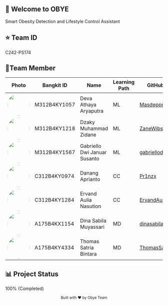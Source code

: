## 👋 Welcome to OBYE

Smart Obesity Detection and Lifestyle Control Assistant


## ⭐️ Team ID

C242-PS174


## 👥Team Member

Photo| Bangkit ID  | Name                            | Learning Path | GitHub Profile                                          |
| ----------- | ----------- | ------------------------------- | ------------- | --------------------------------- |
| <img src="https://github.com/Masdeppp.png" width="70" style="border-radius:50%"> | M312B4KY1057 | Deva Athaya Aryaputra          | ML            | <a href="https://github.com/Masdeppp" target="_blank">Masdeppp</a>             |
| <img src="https://github.com/ZaneWibs.png" width="70" style="border-radius:50%">  | M312B4KY1218 | Dzaky Muhammad Zidane          | ML            | <a href="https://github.com/ZaneWibs" target="_blank">ZaneWibs</a> |
|  <img src="https://github.com/gabriellodwi.png" width="70" style="border-radius:50%">  | M312B4KY1567 | Gabriello Dwi Januar Susanto   | ML            | <a href="https://github.com/gabriellodwi" target="_blank">gabriellodwi  </a>           |
|  <img src="https://github.com/Pr1nzx.png" width="70" style="border-radius:50%">  | C312B4KY0974 | Danang Aprianto                | CC            | <a href="https://github.com/Pr1nzx" target="_blank">Pr1nzx </a>                |
|  <img src="https://github.com/ErvandAulia.png" width="70" style="border-radius:50%">  | C312B4KY1284 | Ervand Aulia Nasution          | CC            | <a href="https://github.com/ErvandAulia" target="_blank">ErvandAulia </a>         |
| <img src="https://github.com/dinasabila.png" width="70" style="border-radius:50%">  | A175B4KX1154  | Dina Sabila Muyassari         | MD            |  <a href="https://github.com/dinasabila" target="_blank">dinasabila  </a>    |
|  <img src="https://github.com/ThomasSatriaBintara.png" width="70" style="border-radius:50%">  | A175B4KY4334  | Thomas Satria Bintara         | MD            |   <a href="https://github.com/ThomasSatriaBintara" target="_blank">ThomasSatriaBintara  </a>   |


## 📊 Project Status

100% (Completed)


<div align="center">
  <sub>Built with ❤️ by Obye Team</sub>
</div>
